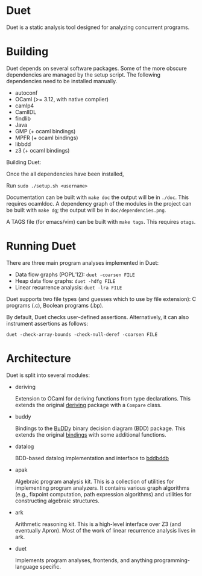 Duet
====
Duet is a static analysis tool designed for analyzing concurrent programs.

Building
========

Duet depends on several software packages.  Some of the more obscure dependencies are managed by the setup script.  The following dependencies need to be installed manually.

 + autoconf
 + OCaml (>= 3.12, with native compiler)
 + camlp4
 + CamlIDL
 + findlib
 + Java
 + GMP (+ ocaml bindings)
 + MPFR (+ ocaml bindings)
 + libbdd
 + z3 (+ ocaml bindings)

Building Duet:

Once the all dependencies have been installed, 

Run `sudo ./setup.sh <username>`


Documentation can be built with `make doc` the output will be in `./doc`.  This requires ocamldoc.  A dependency graph of the modules in the project can be built with `make dg`; the output will be in `doc/dependencies.png`.

A TAGS file (for emacs/vim) can be built with `make tags`.  This requires `otags`.

Running Duet
============

There are three main program analyses implemented in Duet:

* Data flow graphs (POPL'12): `duet -coarsen FILE`
* Heap data flow graphs: `duet -hdfg FILE`
* Linear recurrence analysis: `duet -lra FILE`

Duet supports two file types (and guesses which to use by file extension): C programs (.c), Boolean programs (.bp).

By default, Duet checks user-defined assertions. Alternatively, it can also instrument assertions as follows:

    duet -check-array-bounds -check-null-deref -coarsen FILE


Architecture
============
Duet is split into several modules:

* deriving

  Extension to OCaml for deriving functions from type declarations.  This extends the original [deriving](https://github.com/jaked/deriving) package with a `Compare` class.

* buddy

  Bindings to the [BuDDy](http://buddy.sourceforge.net/manual/main.html) binary decision diagram (BDD) package.  This extends the original [bindings](https://github.com/abate/ocaml-buddy) with some additional functions.

* datalog

  BDD-based datalog implementation and interface to [bddbddb](http://bddbddb.sourceforge.net)

* apak

  Algebraic program analysis kit.  This is a collection of utilities for implementing program analyzers.  It contains various graph algorithms (e.g., fixpoint computation, path expression algorithms) and utilities for constructing algebraic structures.

* ark 

  Arithmetic reasoning kit.  This is a high-level interface over Z3 (and eventually Apron).  Most of the work of linear recurrence analysis lives in ark.

* duet

  Implements program analyses, frontends, and anything programming-language specific.
